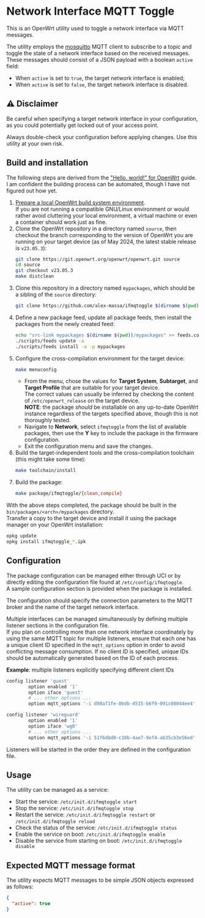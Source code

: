 # Network Interface MQTT Toggle

This is an OpenWrt utility used to toggle a network interface via MQTT messages.

The utility employs the [mosquitto](https://mosquitto.org/) MQTT client to subscribe to a topic and toggle the state of a network interface based on the received messages. \
These messages should consist of a JSON payload with a boolean `active` field:
- When `active` is set to `true`, the target network interface is enabled;
- When `active` is set to `false`, the target network interface is disabled.

## ⚠️ Disclaimer

Be careful when specifying a target network interface in your configuration, as you could potentially get locked out of your access point.

Always double-check your configuration before applying changes.
Use this utility at your own risk.

## Build and installation

The following steps are derived from the ["Hello, world!" for OpenWrt](https://openwrt.org/docs/guide-developer/helloworld/start) guide. \
I am confident the building process can be automated, though I have not figured out how yet.
  1.  [Prepare a local OpenWrt build system environment](https://openwrt.org/docs/guide-developer/toolchain/install-buildsystem). \
      If you are not running a compatible GNU/Linux environment or would rather avoid cluttering your local environment, a virtual machine or even a container should work just as fine.
  2.  Clone the OpenWrt repository in a directory named `source`, then checkout the branch corresponding to the version of OpenWrt you are running on your target device (as of May 2024, the latest stable release is `v23.05.3`):
      ```sh
      git clone https://git.openwrt.org/openwrt/openwrt.git source
      cd source
      git checkout v23.05.3
      make distclean
      ```
  3.  Clone this repository in a directory named `mypackages`, which should be a sibling of the `source` directory:
      ```sh
      git clone https://github.com/alex-massa/ifmqtoggle $(dirname $(pwd))/mypackages/ifmqtoggle
      ``` 
  4. Define a new package feed, update all package feeds, then install the packages from the newly created feed:
      ```sh
      echo "src-link mypackages $(dirname $(pwd))/mypackages" >> feeds.conf.default
      ./scripts/feeds update -a
      ./scripts/feeds install -a -p mypackages
      ```
  5.  Configure the cross-compilation environment for the target device:
      ```sh
      make menuconfig
      ```
      - From the menu, chose the values for **Target System**, **Subtarget**, and **Target Profile** that are suitable for your target device. \
        The correct values can usually be inferred by checking the content of `/etc/openwrt_release` on the target device. \
        **NOTE**: the package *should* be installable on any up-to-date OpenWrt instance regardless of the targets specified above, though this is not thoroughly tested.
      - Navigate to **Network**, select `ifmqtoggle` from the list of available packages, then use the **Y** key to include the package in the firmware configuration.
      - Exit the configuration menu and save the changes.
  6.  Build the target-independent tools and the cross-compilation toolchain (this might take some time):
      ```sh
      make toolchain/install
      ```
  7.  Build the package:
      ```sh
      make package/ifmqtoggle/{clean,compile}
      ```

With the above steps completed, the package should be built in the `bin/packages/<arch>/mypackages` directory. \
Transfer a copy to the target device and install it using the package manager on your OpenWrt installation:
```sh
opkg update
opkg install ifmqtoggle_*.ipk
```

## Configuration

The package configuration can be managed either through UCI or by directly editing the configuration file found at `/etc/config/ifmqtoggle`. \
A sample configuration section is provided when the package is installed.

The configuration should specify the connection parameters to the MQTT broker and the name of the target network interface.

Multiple interfaces can be managed simultaneously by defining multiple listener sections in the configuration file. \
If you plan on controlling more than one network interface coordinately by using the same MQTT topic for multiple listeners, ensure that each one has a unique client ID specified in the `mqtt_options` option in order to avoid conflicting message consumption. If no client ID is specified, unique IDs should be automatically generated based on the ID of each process.

**Example**: multiple listeners explicitly specifying different client IDs
```sh
config listener 'guest'
        option enabled '1'
        option iface 'guest'
        # ... other options ...
        option mqtt_options '-i d98a71fe-0bdb-4515-b6f9-091c080d4ee4'

config listener 'wireguard'
        option enabled '1'
        option iface 'wg0'
        # ... other options ...
        option mqtt_options '-i 51f6dbd0-c10b-4ae7-9ef4-ab35cb3e56ed'
```

Listeners will be started in the order they are defined in the configuration file.

## Usage

The utility can be managed as a service:
- Start the service: `/etc/init.d/ifmqtoggle start`
- Stop the service: `/etc/init.d/ifmqtoggle stop`
- Restart the service: `/etc/init.d/ifmqtoggle restart` or `/etc/init.d/ifmqtoggle reload`
- Check the status of the service: `/etc/init.d/ifmqtoggle status`
- Enable the service on boot: `/etc/init.d/ifmqtoggle enable`
- Disable the service from starting on boot: `/etc/init.d/ifmqtoggle disable`

## Expected MQTT message format

The utility expects MQTT messages to be simple JSON objects expressed as follows:

```json
{
  "active": true
}
```
